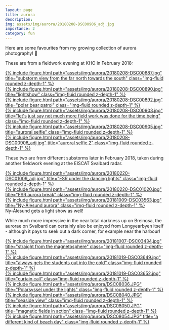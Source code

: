 ```yaml
---
layout: page
title: aurora
description: 
img: assets/img/aurora/20180208-DSC00906_adj.jpg
importance: 2
category: fun
---
```


Here are some favourites from my growing collection of aurora photography! 🌌

These are from a fieldwork evening at KHO in February 2018:

<div class="row">
    <div class="col-sm mt-3">
        <a href="{{ site.baseurl }}/assets/img/aurora/20180208-DSC00887.jpg" >
			{% include figure.html path="assets/img/aurora/20180208-DSC00887.jpg" title="substorm view from the far north towards the south" class="img-fluid rounded z-depth-1" %}
        </a>
    </div>
</div>
<div class="row">
    <div class="col-sm mt-3">
        <a href="{{ site.baseurl }}/assets/img/aurora/20180208-DSC00890.jpg" >
            {% include figure.html path="assets/img/aurora/20180208-DSC00890.jpg" title="lightshow" class="img-fluid rounded z-depth-1" %}
        </a>
    </div>
    <div class="col-sm mt-3">
        <a href="{{ site.baseurl }}/assets/img/aurora/20180208-DSC00892.jpg" >
            {% include figure.html path="assets/img/aurora/20180208-DSC00892.jpg" title="polar bear patrol" class="img-fluid rounded z-depth-1" %}
        </a>
    </div>
</div>
<div class="row">
    <div class="col-sm mt-3">
        <a href="{{ site.baseurl }}/assets/img/aurora/20180208-DSC00903.jpg" >
            {% include figure.html path="assets/img/aurora/20180208-DSC00903.jpg" title="let's just say not much more field work was done for the time being" class="img-fluid rounded z-depth-1" %}
        </a>
    </div>
</div>
<div class="row">
    <div class="col-sm mt-3">
        <a href="{{ site.baseurl }}/assets/img/aurora/20180208-DSC00905.jpg" >
            {% include figure.html path="assets/img/aurora/20180208-DSC00905.jpg" title="auroral selfie" class="img-fluid rounded z-depth-1" %}
        </a>
    </div>
</div>
<div class="row">
    <div class="col-sm mt-3">
        <a href="{{ site.baseurl }}/assets/img/aurora/20180208-DSC00906_adj.jpg" >
            {% include figure.html path="assets/img/aurora/20180208-DSC00906_adj.jpg" title="auroral selfie 2" class="img-fluid rounded z-depth-1" %}
        </a>
    </div>
</div>

These two are from different substorms later in February 2018, taken during another fieldwork evening at the EISCAT Svalbard radar.
<div class="row">
    <div class="col-sm mt-3">
        <a href="{{ site.baseurl }}/assets/img/aurora/20180220-DSC01009_adj.jpg" >
            {% include figure.html path="assets/img/aurora/20180220-DSC01009_adj.jpg" title="ESR under the dancing lights" class="img-fluid rounded z-depth-1" %}
        </a>
    </div>
    <div class="col-sm mt-3">
        <a href="{{ site.baseurl }}/assets/img/aurora/20180220-DSC01020.jpg" >
            {% include figure.html path="assets/img/aurora/20180220-DSC01020.jpg" title="ESR aurora break" class="img-fluid rounded z-depth-1" %}
        </a>
    </div>
</div>

<div class="row">
    <div class="col-sm mt-3">
        <a href="{{ site.baseurl }}/assets/img/aurora/20181009-DSC03563.jpg" >
            {% include figure.html path="assets/img/aurora/20181009-DSC03563.jpg" title="Ny-Ålesund aurora" class="img-fluid rounded z-depth-1" %}
        </a>
    </div>
</div>
<div class="caption">
    Ny-Ålesund gets a light show as well!
</div>

While much more impressive in the near total darkness up on Breinosa, the aurorae on Svalbard can certainly also be enjoyed from Longyearbyen itself - although it pays to seek out a dark corner, for example near the harbour!

<div class="row">
    <div class="col-sm mt-3">
        <a href="{{ site.baseurl }}/assets/img/aurora/20181007-DSC03434.jpg" >
            {% include figure.html path="assets/img/aurora/20181007-DSC03434.jpg" title="straight from the magnetosphere" class="img-fluid rounded z-depth-1" %}
        </a>
    </div>
    <div class="col-sm mt-3">
        <a href="{{ site.baseurl }}/assets/img/aurora/20181019-DSC03649.jpg" >
            {% include figure.html path="assets/img/aurora/20181019-DSC03649.jpg" title="always gets the students out into the cold" class="img-fluid rounded z-depth-1" %}
        </a>
    </div>
    <div class="col-sm mt-3">
        <a href="{{ site.baseurl }}/assets/img/aurora/20181019-DSC03652.jpg" >
            {% include figure.html path="assets/img/aurora/20181019-DSC03652.jpg" title="curtain call" class="img-fluid rounded z-depth-1" %}
        </a>
    </div>
</div>
<div class="row">
    <div class="col-sm mt-3">
        <a href="{{ site.baseurl }}/assets/img/aurora/DSC08036.JPG" >
            {% include figure.html path="assets/img/aurora/DSC08036.JPG" title="Polarsyssel under the lights" class="img-fluid rounded z-depth-1" %}
        </a>
    </div>
    <div class="col-sm mt-3">
        <a href="{{ site.baseurl }}/assets/img/aurora/DSC08040.JPG" >
            {% include figure.html path="assets/img/aurora/DSC08040.JPG" title="seaside view" class="img-fluid rounded z-depth-1" %}
        </a>
    </div>
</div>
<div class="row">
    <div class="col-sm mt-3">
        <a href="{{ site.baseurl }}/assets/img/aurora/DSC08050.JPG" >
            {% include figure.html path="assets/img/aurora/DSC08050.JPG" title="magnetic fields in action" class="img-fluid rounded z-depth-1" %}
        </a>
    </div>
    <div class="col-sm mt-3">
        <a href="{{ site.baseurl }}/assets/img/aurora/DSC08054.JPG" >
            {% include figure.html path="assets/img/aurora/DSC08054.JPG" title="a different kind of beach day" class="img-fluid rounded z-depth-1" %}
        </a>
    </div>
</div>
